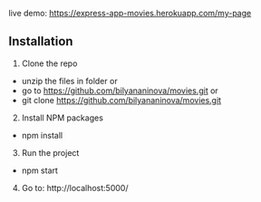 live demo: https://express-app-movies.herokuapp.com/my-page

## Installation

1. Clone the repo

- unzip the files in folder or
- go to https://github.com/bilyananinova/movies.git or
- git clone https://github.com/bilyananinova/movies.git 

2. Install NPM packages

- npm install

3.  Run the project

- npm start 

4. Go to: http://localhost:5000/

